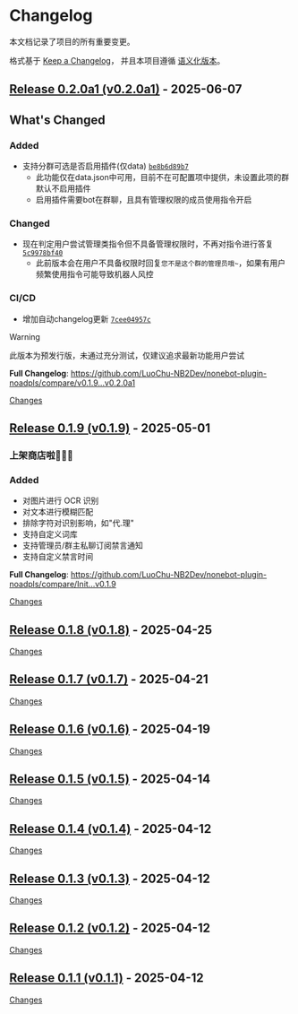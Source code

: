 # Changelog

本文档记录了项目的所有重要变更。

格式基于 [Keep a Changelog](https://keepachangelog.com/zh-CN/1.0.0/)，
并且本项目遵循 [语义化版本](https://semver.org/lang/zh-CN/)。

<a id="v0.2.0a1"></a>
## [Release 0.2.0a1 (v0.2.0a1)](https://github.com/LuoChu-NB2Dev/nonebot-plugin-noadpls/releases/tag/v0.2.0a1) - 2025-06-07

## What's Changed
### Added
- 支持分群可选是否启用插件(仅data) [`be8b6d89b7`](https://github.com/LuoChu-NB2Dev/nonebot-plugin-noadpls/commit/be8b6d89b711209bf2495283719f02ef5d52530f)
  - 此功能仅在data.json中可用，目前不在可配置项中提供，未设置此项的群默认不启用插件
  - 启用插件需要bot在群聊，且具有管理权限的成员使用指令开启

### Changed
- 现在判定用户尝试管理类指令但不具备管理权限时，不再对指令进行答复 [`5c9978bf40`](https://github.com/LuoChu-NB2Dev/nonebot-plugin-noadpls/commit/5c9978bf4050ebac7109a1990fc04c4154644d46)
  - 此前版本会在用户不具备权限时回复`您不是这个群的管理员哦~`，如果有用户频繁使用指令可能导致机器人风控

### CI/CD
- 增加自动changelog更新 [`7cee04957c`](https://github.com/LuoChu-NB2Dev/nonebot-plugin-noadpls/commit/7cee04957c0dbcc6ea1e89cc65c264fb90c447da)

> [!WARNING]
> 此版本为预发行版，未通过充分测试，仅建议追求最新功能用户尝试

**Full Changelog**: https://github.com/LuoChu-NB2Dev/nonebot-plugin-noadpls/compare/v0.1.9...v0.2.0a1

[Changes][v0.2.0a1]


<a id="v0.1.9"></a>
## [Release 0.1.9 (v0.1.9)](https://github.com/LuoChu-NB2Dev/nonebot-plugin-noadpls/releases/tag/v0.1.9) - 2025-05-01

### 上架商店啦🎉🎉🎉

### Added
- 对图片进行 OCR 识别
- 对文本进行模糊匹配
- 排除字符对识别影响，如"代.理"
- 支持自定义词库
- 支持管理员/群主私聊订阅禁言通知
- 支持自定义禁言时间

**Full Changelog**: https://github.com/LuoChu-NB2Dev/nonebot-plugin-noadpls/compare/Init...v0.1.9

[Changes][v0.1.9]


<a id="v0.1.8"></a>
## [Release 0.1.8 (v0.1.8)](https://github.com/LuoChu-NB2Dev/nonebot-plugin-noadpls/releases/tag/v0.1.8) - 2025-04-25



[Changes][v0.1.8]


<a id="v0.1.7"></a>
## [Release 0.1.7 (v0.1.7)](https://github.com/LuoChu-NB2Dev/nonebot-plugin-noadpls/releases/tag/v0.1.7) - 2025-04-21



[Changes][v0.1.7]


<a id="v0.1.6"></a>
## [Release 0.1.6 (v0.1.6)](https://github.com/LuoChu-NB2Dev/nonebot-plugin-noadpls/releases/tag/v0.1.6) - 2025-04-19



[Changes][v0.1.6]


<a id="v0.1.5"></a>
## [Release 0.1.5 (v0.1.5)](https://github.com/LuoChu-NB2Dev/nonebot-plugin-noadpls/releases/tag/v0.1.5) - 2025-04-14



[Changes][v0.1.5]


<a id="v0.1.4"></a>
## [Release 0.1.4 (v0.1.4)](https://github.com/LuoChu-NB2Dev/nonebot-plugin-noadpls/releases/tag/v0.1.4) - 2025-04-12



[Changes][v0.1.4]


<a id="v0.1.3"></a>
## [Release 0.1.3 (v0.1.3)](https://github.com/LuoChu-NB2Dev/nonebot-plugin-noadpls/releases/tag/v0.1.3) - 2025-04-12



[Changes][v0.1.3]


<a id="v0.1.2"></a>
## [Release 0.1.2 (v0.1.2)](https://github.com/LuoChu-NB2Dev/nonebot-plugin-noadpls/releases/tag/v0.1.2) - 2025-04-12



[Changes][v0.1.2]


<a id="v0.1.1"></a>
## [Release 0.1.1 (v0.1.1)](https://github.com/LuoChu-NB2Dev/nonebot-plugin-noadpls/releases/tag/v0.1.1) - 2025-04-12



[Changes][v0.1.1]


[v0.2.0a1]: https://github.com/LuoChu-NB2Dev/nonebot-plugin-noadpls/compare/v0.1.9...v0.2.0a1
[v0.1.9]: https://github.com/LuoChu-NB2Dev/nonebot-plugin-noadpls/compare/v0.1.8...v0.1.9
[v0.1.8]: https://github.com/LuoChu-NB2Dev/nonebot-plugin-noadpls/compare/v0.1.7...v0.1.8
[v0.1.7]: https://github.com/LuoChu-NB2Dev/nonebot-plugin-noadpls/compare/v0.1.6...v0.1.7
[v0.1.6]: https://github.com/LuoChu-NB2Dev/nonebot-plugin-noadpls/compare/v0.1.5...v0.1.6
[v0.1.5]: https://github.com/LuoChu-NB2Dev/nonebot-plugin-noadpls/compare/v0.1.4...v0.1.5
[v0.1.4]: https://github.com/LuoChu-NB2Dev/nonebot-plugin-noadpls/compare/v0.1.3...v0.1.4
[v0.1.3]: https://github.com/LuoChu-NB2Dev/nonebot-plugin-noadpls/compare/v0.1.2...v0.1.3
[v0.1.2]: https://github.com/LuoChu-NB2Dev/nonebot-plugin-noadpls/compare/v0.1.1...v0.1.2
[v0.1.1]: https://github.com/LuoChu-NB2Dev/nonebot-plugin-noadpls/tree/v0.1.1

<!-- Generated by https://github.com/rhysd/changelog-from-release v3.9.0 -->

